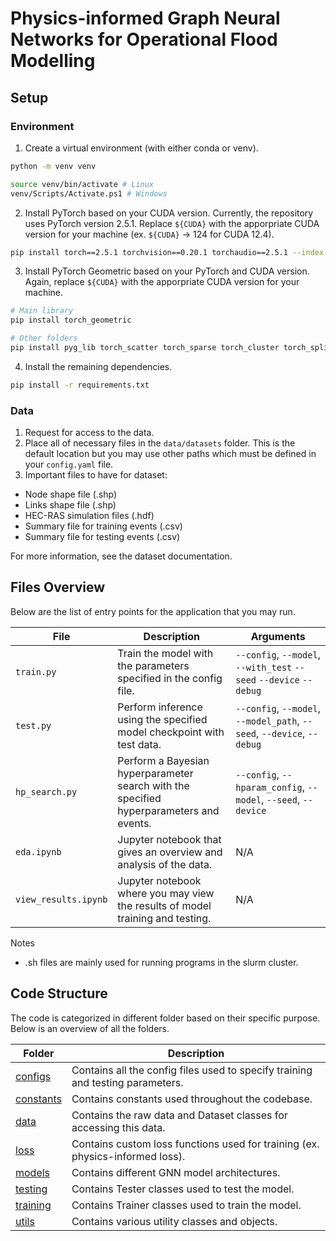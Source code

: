 # Physics-informed Graph Neural Networks for Operational Flood Modelling

## Setup

### Environment
1. Create a virtual environment (with either conda or venv).
```bash
python -m venv venv

source venv/bin/activate # Linux
venv/Scripts/Activate.ps1 # Windows
```
2. Install PyTorch based on your CUDA version. Currently, the repository uses PyTorch version 2.5.1. Replace `${CUDA}` with the apporpriate CUDA version for your machine (ex. `${CUDA}` -> 124 for CUDA 12.4).
```bash
pip install torch==2.5.1 torchvision==0.20.1 torchaudio==2.5.1 --index-url https://download.pytorch.org/whl/cu${CUDA}
```

3. Install PyTorch Geometric based on your PyTorch and CUDA version. Again, replace `${CUDA}` with the apporpriate CUDA version for your machine.

```bash
# Main library
pip install torch_geometric

# Other folders
pip install pyg_lib torch_scatter torch_sparse torch_cluster torch_spline_conv -f https://data.pyg.org/whl/torch-2.5.1+cu${CUDA}.html
```

4. Install the remaining dependencies.

```bash
pip install -r requirements.txt
```

### Data

1. Request for access to the data.
2. Place all of necessary files in the `data/datasets` folder. This is the default location but you may use other paths which must be defined in your `config.yaml` file.
3. Important files to have for dataset:
  - Node shape file (.shp)
  - Links shape file (.shp)
  - HEC-RAS simulation files (.hdf)
  - Summary file for training events (.csv)
  - Summary file for testing events (.csv)

For more information, see the dataset documentation.

## Files Overview

Below are the list of entry points for the application that you may run.

| File | Description | Arguments |
|---|---|---|
| `train.py` | Train the model with the parameters specified in the config file. | `--config`, `--model`, `--with_test` `--seed` `--device` `--debug` |
| `test.py` | Perform inference using the specified model checkpoint with test data. | `--config`, `--model`, `--model_path`, `--seed`, `--device`, `--debug` |
| `hp_search.py` | Perform a Bayesian hyperparameter search with the specified hyperparameters and events. | `--config`, `--hparam_config`, `--model`, `--seed`, `--device` |
| `eda.ipynb` | Jupyter notebook that gives an overview and analysis of the data. | N/A |
| `view_results.ipynb` | Jupyter notebook where you may view the results of model training and testing. | N/A |

Notes
- .sh files are mainly used for running programs in the slurm cluster.

## Code Structure

The code is categorized in different folder based on their specific purpose. Below is an overview of all the folders.

| Folder | Description |
|---|---|
| [configs](https://github.com/acostacos/flood_pi_gnn/tree/master/configs) | Contains all the config files used to specify training and testing parameters. |
| [constants](https://github.com/acostacos/flood_pi_gnn/tree/master/constants) | Contains constants used throughout the codebase. |
| [data](https://github.com/acostacos/flood_pi_gnn/tree/master/data) | Contains the raw data and Dataset classes for accessing this data. |
| [loss](https://github.com/acostacos/flood_pi_gnn/tree/master/loss) | Contains custom loss functions used for training (ex. physics-informed loss). |
| [models](https://github.com/acostacos/flood_pi_gnn/tree/master/models) | Contains different GNN model architectures. |
| [testing](https://github.com/acostacos/flood_pi_gnn/tree/master/testing) | Contains Tester classes used to test the model. |
| [training](https://github.com/acostacos/flood_pi_gnn/tree/master/training) | Contains Trainer classes used to train the model. |
| [utils](https://github.com/acostacos/flood_pi_gnn/tree/master/utils) | Contains various utility classes and objects. |
